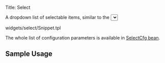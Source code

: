 Title: Select


A dropdown list of selectable items, similar to the <select> html component.

<srcinclude tag="wgtSelectField" lang="AT" outdent="true">widgets/select/Snippet.tpl</srcinclude>

The whole list of configuration parameters is available in [SelectCfg bean](http://ariatemplates.com/aria/guide/apps/apidocs/#aria.widgets.CfgBeans:SelectCfg).

## Sample Usage
<sample sample="widgets/select" />